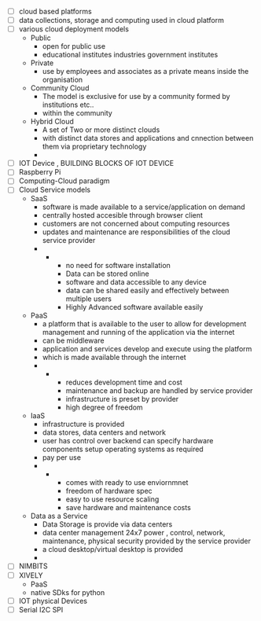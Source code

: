 - [ ] cloud based platforms
- [ ] data collections, storage and computing used in cloud  platform
- [ ] various cloud deployment models
	- Public
		- open for public use 
		- educational institutes industries government institutes
	- Private
		- use by employees and associates as a private means inside the organisation
	- Community Cloud
		- The model is exclusive for use by a community formed by institutions etc..
		- within the community
	- Hybrid Cloud
		- A set of Two or more distinct clouds 
		- with distinct data stores and applications and cnnection between them via proprietary technology
		- 
- [ ] IOT Device , BUILDING BLOCKS OF IOT DEVICE
- [ ] Raspberry Pi
- [ ] Computing-Cloud paradigm
- [ ] Cloud Service models
	- SaaS
		- software is made available to a service/application on demand
		- centrally hosted accesible through browser client
		- customers are not concerned about computing resources
		- updates and maintenance are responsibilities of the cloud service provider
		- +
			- no need for software installation
			- Data can be stored online
			- software and data accessible to any device
			- data can be shared easily and effectively between multiple users
			- Highly Advanced software available easily
	- PaaS
		- a platform that is available to the user to allow for development management and running of the application via the internet
		- can be middleware
		- application and services develop and execute using the platform
		- which is made available through the internet
		- +
			- reduces development time and cost
			- maintenance and backup are handled by service provider
			- infrastructure is preset by provider
			- high degree of freedom
	- IaaS
		- infrastructure is provided
		- data stores, data centers and network
		- user has control over backend can specify hardware components setup operating systems as required
		- pay per use
		- +
			- comes with ready to use enviornmnet
			- freedom of hardware spec
			- easy to use resource scaling
			- save hardware and maintenance costs
	- Data as a Service
		- Data Storage is provide via data centers
		- data center management 24x7 power , control, network, maintenance, physical security provided by the service provider
		- a cloud desktop/virtual desktop is provided
		- 
- [ ] NIMBITS
- [ ] XIVELY
	- PaaS
	- native SDks for python 
- [ ] IOT physical Devices
- [ ] Serial I2C SPI